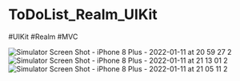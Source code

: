 # ToDoList_Realm_UIKit

#UIKit #Realm #MVC

![Simulator Screen Shot - iPhone 8 Plus - 2022-01-11 at 20 59 27 2](https://user-images.githubusercontent.com/77058534/149182037-5802f0dc-581e-4f2d-9c50-a400d89bc7aa.png) ![Simulator Screen Shot - iPhone 8 Plus - 2022-01-11 at 21 13 01 2](https://user-images.githubusercontent.com/77058534/149181825-0b25e5d1-7692-4ff2-8f36-3fd48d390bc1.png) ![Simulator Screen Shot - iPhone 8 Plus - 2022-01-11 at 21 05 11 2](https://user-images.githubusercontent.com/77058534/149182173-234babe5-118a-4e51-a2b3-7020efcf72c4.png)



